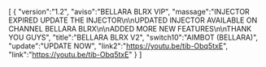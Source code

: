 [ { "version":"1.2", "aviso":"BELLARA BLRX VIP", "massage":"INJECTOR EXPIRED UPDATE THE INJECTOR\n\nUPDATED INJECTOR AVAILABLE ON CHANNEL BELLARA BLRX\n\nADDED MORE NEW FEATURES\n\nTHANK YOU GUYS", "title":"BELLARA BLRX V2", "switch10":"AIMBOT (BELLARA)", "update":"UPDATE NOW", "link2":"https://youtu.be/tib-Obq5txE", "link":"https://youtu.be/tib-Obq5txE" } ]
